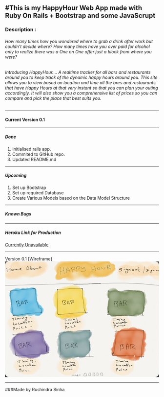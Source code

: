 #This is my HappyHour Web App made with Ruby On Rails + Bootstrap and some JavaScrupt
---

### Description :
###### How many times how you wondered where to grab a drink after work but couldn't decide where? How many times have you over paid for alcohol only to realize there was a One on One offer just a block from where you were?
###### Introducing HappyHour.... A realtime tracker for all bars and restaurants around you to keep track of the dynamic happy hours around you. This site allows you to view based on location and time all the bars and restaurants that have Happy Hours at that very instant so that you can plan your outing accordingly. It will also show you a comprehensive list of prices so you can compare and pick the place that best suits you.

___
#### Current Version 0.1
---
##### Done
1. Initialised rails app.
2. Commited to GitHub repo.
3. Updated README.md

---

##### Upcoming
1. Set up Bootstrap
2. Set up required Database
3. Create Various Models based on the Data Model Structure


---
##### Known Bugs


---


##### Heroku Link for Production

[Currently Unavailable](#)

---

Version 0.1 [Wireframe]
![Wireframe](assets/wireframe.png)

---

###Made by Rushindra Sinha